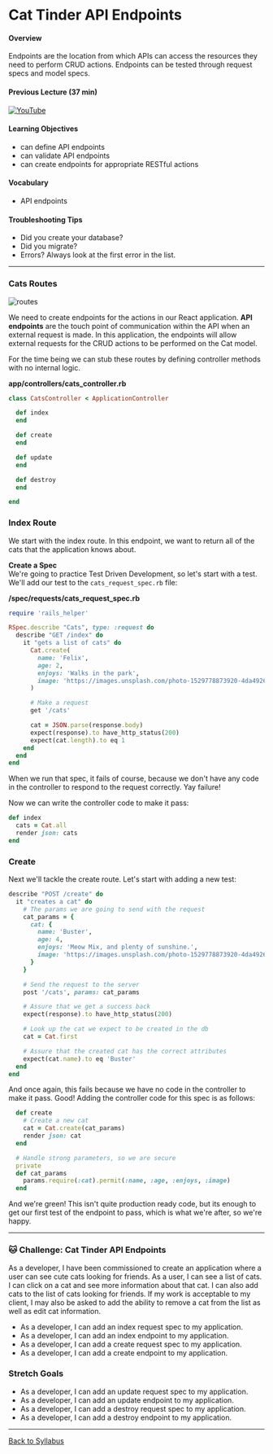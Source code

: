 # Cat Tinder API Endpoints

#### Overview

Endpoints are the location from which APIs can access the resources they need to perform CRUD actions. Endpoints can be tested through request specs and model specs.

#### Previous Lecture (37 min)

[![YouTube](http://img.youtube.com/vi/nRdeWc5VyI8/0.jpg)](https://www.youtube.com/watch?v=nRdeWc5VyI8)

#### Learning Objectives

- can define API endpoints
- can validate API endpoints
- can create endpoints for appropriate RESTful actions

#### Vocabulary

- API endpoints

#### Troubleshooting Tips

- Did you create your database?
- Did you migrate?
- Errors? Always look at the first error in the list.

---

### Cats Routes

![routes](../assets/rails-routes.png)

We need to create endpoints for the actions in our React application. **API endpoints** are the touch point of communication within the API when an external request is made. In this application, the endpoints will allow external requests for the CRUD actions to be performed on the Cat model.

For the time being we can stub these routes by defining controller methods with no internal logic.

**app/controllers/cats_controller.rb**

```ruby
class CatsController < ApplicationController

  def index
  end

  def create
  end

  def update
  end

  def destroy
  end

end
```

### Index Route

We start with the index route. In this endpoint, we want to return all of the cats that the application knows about.

**Create a Spec**  
We're going to practice Test Driven Development, so let's start with a test. We'll add our test to the `cats_request_spec.rb` file:

**/spec/requests/cats_request_spec.rb**

```ruby
require 'rails_helper'

RSpec.describe "Cats", type: :request do
  describe "GET /index" do
    it "gets a list of cats" do
      Cat.create(
        name: 'Felix',
        age: 2,
        enjoys: 'Walks in the park',
        image: 'https://images.unsplash.com/photo-1529778873920-4da4926a72c2?ixlib=rb-1.2.1&ixid=MnwxMjA3fDB8MHxwaG90by1wYWdlfHx8fGVufDB8fHx8&auto=format&fit=crop&w=1036&q=80'
      )

      # Make a request
      get '/cats'

      cat = JSON.parse(response.body)
      expect(response).to have_http_status(200)
      expect(cat.length).to eq 1
    end
  end
end
```

When we run that spec, it fails of course, because we don't have any code in the controller to respond to the request correctly. Yay failure!

Now we can write the controller code to make it pass:

```ruby
def index
  cats = Cat.all
  render json: cats
end
```

### Create

Next we'll tackle the create route. Let's start with adding a new test:

```ruby
describe "POST /create" do
  it "creates a cat" do
    # The params we are going to send with the request
    cat_params = {
      cat: {
        name: 'Buster',
        age: 4,
        enjoys: 'Meow Mix, and plenty of sunshine.',
        image: 'https://images.unsplash.com/photo-1529778873920-4da4926a72c2?ixlib=rb-1.2.1&ixid=MnwxMjA3fDB8MHxwaG90by1wYWdlfHx8fGVufDB8fHx8&auto=format&fit=crop&w=1036&q=80'
      }
    }

    # Send the request to the server
    post '/cats', params: cat_params

    # Assure that we get a success back
    expect(response).to have_http_status(200)

    # Look up the cat we expect to be created in the db
    cat = Cat.first

    # Assure that the created cat has the correct attributes
    expect(cat.name).to eq 'Buster'
  end
end
```

And once again, this fails because we have no code in the controller to make it pass. Good! Adding the controller code for this spec is as follows:

```ruby
  def create
    # Create a new cat
    cat = Cat.create(cat_params)
    render json: cat
  end

  # Handle strong parameters, so we are secure
  private
  def cat_params
    params.require(:cat).permit(:name, :age, :enjoys, :image)
  end
```

And we're green! This isn't quite production ready code, but its enough to get our first test of the endpoint to pass, which is what we're after, so we're happy.

---

### 🐱 Challenge: Cat Tinder API Endpoints

As a developer, I have been commissioned to create an application where a user can see cute cats looking for friends. As a user, I can see a list of cats. I can click on a cat and see more information about that cat. I can also add cats to the list of cats looking for friends. If my work is acceptable to my client, I may also be asked to add the ability to remove a cat from the list as well as edit cat information.

- As a developer, I can add an index request spec to my application.
- As a developer, I can add an index endpoint to my application.
- As a developer, I can add a create request spec to my application.
- As a developer, I can add a create endpoint to my application.

### Stretch Goals

- As a developer, I can add an update request spec to my application.
- As a developer, I can add an update endpoint to my application.
- As a developer, I can add a destroy request spec to my application.
- As a developer, I can add a destroy endpoint to my application.

---

[Back to Syllabus](../../README.md#cat-tinder-backend)
